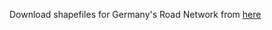 Download shapefiles for Germany's Road Network from [here](https://mapcruzin.com/free-germany-arcgis-maps-shapefiles.htm)
